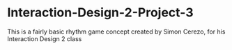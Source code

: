 # Interaction-Design-2-Project-3

This is a fairly basic rhythm game concept 
created by Simon Cerezo, for his Interaction Design 2 class
